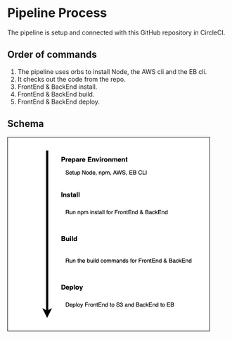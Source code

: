 # Pipeline Process

The pipeline is setup and connected with this GitHub repository in CircleCI.

## Order of commands

1. The pipeline uses orbs to install Node, the AWS cli and the EB cli.
2. It checks out the code from the repo.
3. FrontEnd & BackEnd install.
4. FrontEnd & BackEnd build.
5. FrontEnd & BackEnd deploy.

## Schema

![Pipeline Schema](./images/pipeline.png)